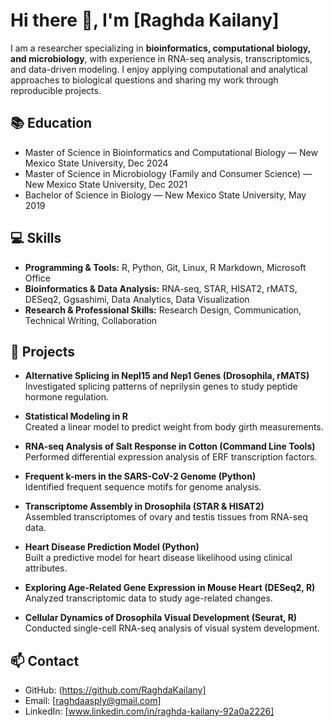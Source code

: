 # Hi there 👋, I'm [Raghda Kailany]

I am a researcher specializing in **bioinformatics, computational biology, and microbiology**, with experience in RNA-seq analysis, transcriptomics, and data-driven modeling. I enjoy applying computational and analytical approaches to biological questions and sharing my work through reproducible projects.

## 📚 Education
- Master of Science in Bioinformatics and Computational Biology — New Mexico State University, Dec 2024  
- Master of Science in Microbiology (Family and Consumer Science) — New Mexico State University, Dec 2021  
- Bachelor of Science in Biology — New Mexico State University, May 2019  

## 💻 Skills
- **Programming & Tools:** R, Python, Git, Linux, R Markdown, Microsoft Office  
- **Bioinformatics & Data Analysis:** RNA-seq, STAR, HISAT2, rMATS, DESeq2, Ggsashimi, Data Analytics, Data Visualization  
- **Research & Professional Skills:** Research Design, Communication, Technical Writing, Collaboration  

## 📂 Projects
- **Alternative Splicing in Nepl15 and Nep1 Genes (Drosophila, rMATS)**  
  Investigated splicing patterns of neprilysin genes to study peptide hormone regulation.

 - **Statistical Modeling in R**  
  Created a linear model to predict weight from body girth measurements.  

- **RNA-seq Analysis of Salt Response in Cotton (Command Line Tools)**  
  Performed differential expression analysis of ERF transcription factors.  

- **Frequent k-mers in the SARS-CoV-2 Genome (Python)**  
  Identified frequent sequence motifs for genome analysis.   

- **Transcriptome Assembly in Drosophila (STAR & HISAT2)**  
  Assembled transcriptomes of ovary and testis tissues from RNA-seq data.  

- **Heart Disease Prediction Model (Python)**  
  Built a predictive model for heart disease likelihood using clinical attributes.  

- **Exploring Age-Related Gene Expression in Mouse Heart (DESeq2, R)**  
  Analyzed transcriptomic data to study age-related changes.  

- **Cellular Dynamics of Drosophila Visual Development (Seurat, R)**  
  Conducted single-cell RNA-seq analysis of visual system development.  

## 📫 Contact
- GitHub: (https://github.com/RaghdaKailany]  
- Email: [raghdaasply@gmail.com]  
- LinkedIn: [www.linkedin.com/in/raghda-kailany-92a0a2226]  
